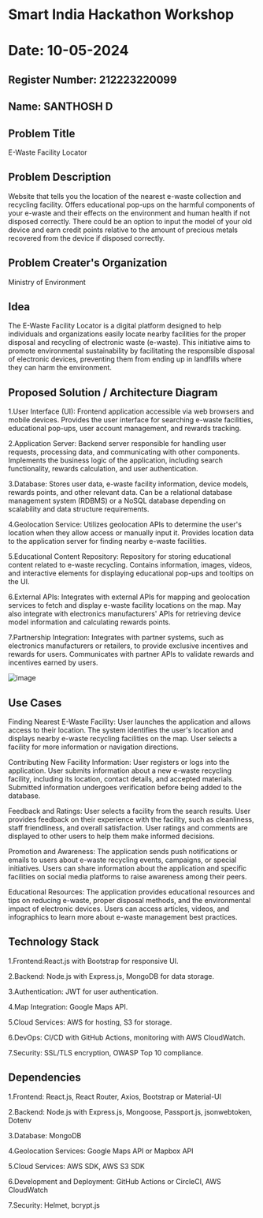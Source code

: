 # Smart India Hackathon Workshop
# Date: 10-05-2024
## Register Number: 212223220099
## Name: SANTHOSH D
## Problem Title
E-Waste Facility Locator
## Problem Description
Website that tells you the location of the nearest e-waste collection and recycling facility. Offers educational pop-ups on the harmful components of your e-waste and their effects on the environment and human health if not disposed correctly. There could be an option to input the model of your old device and earn credit points relative to the amount of precious metals recovered from the device if disposed correctly.
## Problem Creater's Organization
Ministry of Environment

## Idea
The E-Waste Facility Locator is a digital platform designed to help individuals and organizations easily locate nearby facilities for the proper disposal and recycling of electronic waste (e-waste). This initiative aims to promote environmental sustainability by facilitating the responsible disposal of electronic devices, preventing them from ending up in landfills where they can harm the environment.

## Proposed Solution / Architecture Diagram
1.User Interface (UI): Frontend application accessible via web browsers and mobile devices. Provides the user interface for searching e-waste facilities, educational pop-ups, user account management, and rewards tracking.

2.Application Server: Backend server responsible for handling user requests, processing data, and communicating with other components. Implements the business logic of the application, including search functionality, rewards calculation, and user authentication.

3.Database: Stores user data, e-waste facility information, device models, rewards points, and other relevant data. Can be a relational database management system (RDBMS) or a NoSQL database depending on scalability and data structure requirements.

4.Geolocation Service: Utilizes geolocation APIs to determine the user's location when they allow access or manually input it. Provides location data to the application server for finding nearby e-waste facilities.

5.Educational Content Repository: Repository for storing educational content related to e-waste recycling. Contains information, images, videos, and interactive elements for displaying educational pop-ups and tooltips on the UI.

6.External APIs: Integrates with external APIs for mapping and geolocation services to fetch and display e-waste facility locations on the map. May also integrate with electronics manufacturers' APIs for retrieving device model information and calculating rewards points.

7.Partnership Integration: Integrates with partner systems, such as electronics manufacturers or retailers, to provide exclusive incentives and rewards for users. Communicates with partner APIs to validate rewards and incentives earned by users.

![image](https://github.com/SANTHOSH172006/SIHPS/assets/144979212/1b58f2a0-8d90-4f42-97f8-3f49f813f712)


## Use Cases
Finding Nearest E-Waste Facility: User launches the application and allows access to their location. The system identifies the user's location and displays nearby e-waste recycling facilities on the map. User selects a facility for more information or navigation directions.

Contributing New Facility Information: User registers or logs into the application. User submits information about a new e-waste recycling facility, including its location, contact details, and accepted materials. Submitted information undergoes verification before being added to the database.

Feedback and Ratings: User selects a facility from the search results. User provides feedback on their experience with the facility, such as cleanliness, staff friendliness, and overall satisfaction. User ratings and comments are displayed to other users to help them make informed decisions.

Promotion and Awareness: The application sends push notifications or emails to users about e-waste recycling events, campaigns, or special initiatives. Users can share information about the application and specific facilities on social media platforms to raise awareness among their peers.

Educational Resources: The application provides educational resources and tips on reducing e-waste, proper disposal methods, and the environmental impact of electronic devices. Users can access articles, videos, and infographics to learn more about e-waste management best practices.

## Technology Stack
1.Frontend:React.js with Bootstrap for responsive UI.

2.Backend: Node.js with Express.js, MongoDB for data storage.

3.Authentication: JWT for user authentication.

4.Map Integration: Google Maps API.

5.Cloud Services: AWS for hosting, S3 for storage.

6.DevOps: CI/CD with GitHub Actions, monitoring with AWS CloudWatch.

7.Security: SSL/TLS encryption, OWASP Top 10 compliance.

## Dependencies
1.Frontend: React.js, React Router, Axios, Bootstrap or Material-UI

2.Backend: Node.js with Express.js, Mongoose, Passport.js, jsonwebtoken, Dotenv

3.Database: MongoDB

4.Geolocation Services: Google Maps API or Mapbox API

5.Cloud Services: AWS SDK, AWS S3 SDK

6.Development and Deployment: GitHub Actions or CircleCI, AWS CloudWatch

7.Security: Helmet, bcrypt.js
